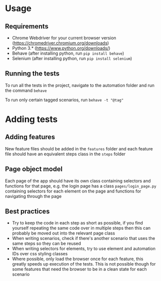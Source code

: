 # Usage

## Requirements
- Chrome Webdriver for your current browser version (https://chromedriver.chromium.org/downloads)
- Python 3.* (https://www.python.org/downloads/)
- Behave (after installing python, run `pip install behave`)
- Selenium (after installing python, run `pip install selenium`)

## Running the tests
To run all the tests in the project, navigate to the automation folder and run the command `behave`

To run only certain tagged scenarios, run `behave -t "@tag"`

# Adding tests

## Adding features
New feature files should be added in the `features` folder and each feature file should have an equivalent steps class in the `steps` folder

## Page object model
Each page of the app should have its own class containing selectors and functions for that page, e.g. the login page has a class `pages/login_page.py` containing selectors for each element on the page and functions for navigating through the page

## Best practices
- Try to keep the code in each step as short as possible, if you find yourself repeating the same code over in multiple steps then this can probably be moved out into the relevant page class
- When writing scenarios, check if there's another scenario that uses the same steps so they can be reused
- When writing selectors for elements, try to use element and automation IDs over css styling classes
- Where possible, only load the browser once for each feature, this greatly speeds up execution of the tests. This is not possible though for some features that need the browser to be in a clean state for each scenario